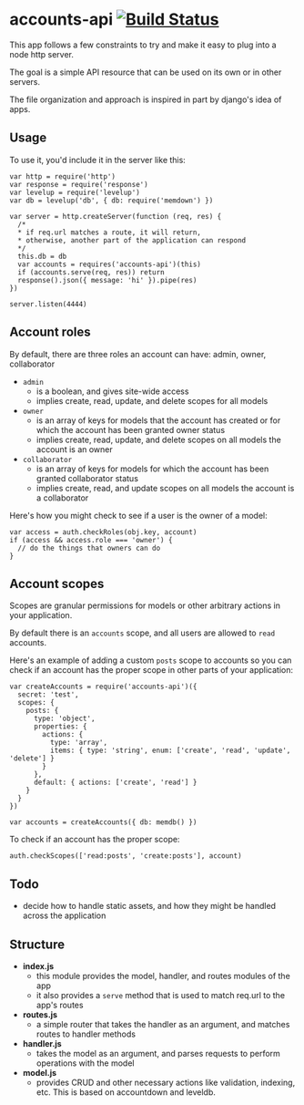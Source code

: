 # accounts-api [![Build Status](https://travis-ci.org/LukeSwart/accounts-api.svg?branch=master)](https://travis-ci.org/LukeSwart/accounts-api)


This app follows a few constraints to try and make it easy to plug into a node http server.

The goal is a simple API resource that can be used on its own or in other servers.

The file organization and approach is inspired in part by django's idea of apps.

## Usage

To use it, you'd include it in the server like this:

```
var http = require('http')
var response = require('response')
var levelup = require('levelup')
var db = levelup('db', { db: require('memdown') })

var server = http.createServer(function (req, res) {
  /* 
  * if req.url matches a route, it will return, 
  * otherwise, another part of the application can respond 
  */
  this.db = db
  var accounts = requires('accounts-api')(this)
  if (accounts.serve(req, res)) return
  response().json({ message: 'hi' }).pipe(res)
})

server.listen(4444)
```

## Account roles

By default, there are three roles an account can have: admin, owner, collaborator

- `admin` 
  - is a boolean, and gives site-wide access
  - implies create, read, update, and delete scopes for all models
- `owner` 
  - is an array of keys for models that the account has created or for which the account has been granted owner status
  - implies create, read, update, and delete scopes on all models the account is an owner
- `collaborator` 
  - is an array of keys for models for which the account has been granted collaborator status
  - implies create, read, and update scopes on all models the account is a collaborator

Here's how you might check to see if a user is the owner of a model:

```
var access = auth.checkRoles(obj.key, account)
if (access && access.role === 'owner') {
  // do the things that owners can do
}
```

## Account scopes

Scopes are granular permissions for models or other arbitrary actions in your application.

By default there is an `accounts` scope, and all users are allowed to `read` accounts.

Here's an example of adding a custom `posts` scope to accounts so you can check if an account has the proper scope in other parts of your application:

```
var createAccounts = require('accounts-api')({
  secret: 'test',
  scopes: {
    posts: {
      type: 'object',
      properties: {
        actions: {
          type: 'array',
          items: { type: 'string', enum: ['create', 'read', 'update', 'delete'] }
        }
      },
      default: { actions: ['create', 'read'] }
    }
  }
})

var accounts = createAccounts({ db: memdb() })
```

To check if an account has the proper scope:

```
auth.checkScopes(['read:posts', 'create:posts'], account)
```

## Todo

- decide how to handle static assets, and how they might be handled across the application

## Structure

- **index.js**
  - this module provides the model, handler, and routes modules of the app
  - it also provides a `serve` method that is used to match req.url to the app's routes
- **routes.js**
  - a simple router that takes the handler as an argument, and matches routes to handler methods
- **handler.js**
  - takes the model as an argument, and parses requests to perform operations with the model
- **model.js**
  - provides CRUD and other necessary actions like validation, indexing, etc. This is based on accountdown and leveldb.
  
